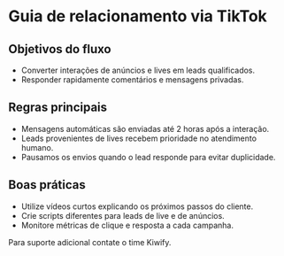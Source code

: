 # Guia de relacionamento via TikTok

## Objetivos do fluxo
- Converter interações de anúncios e lives em leads qualificados.
- Responder rapidamente comentários e mensagens privadas.

## Regras principais
- Mensagens automáticas são enviadas até 2 horas após a interação.
- Leads provenientes de lives recebem prioridade no atendimento humano.
- Pausamos os envios quando o lead responde para evitar duplicidade.

## Boas práticas
- Utilize vídeos curtos explicando os próximos passos do cliente.
- Crie scripts diferentes para leads de live e de anúncios.
- Monitore métricas de clique e resposta a cada campanha.

Para suporte adicional contate o time Kiwify.
